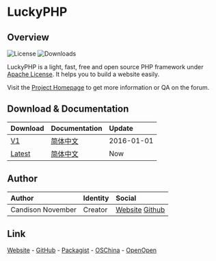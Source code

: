 # LuckyPHP

## Overview

![License](https://poser.pugx.org/shareany/luckyphp/license.svg)
![Downloads](https://poser.pugx.org/shareany/luckyphp/downloads.svg)

LuckyPHP is a light, fast, free and open source PHP framework under [Apache License](LICENSE). It helps you to build a website easily.

Visit the [Project Homepage](http://www.LuckyPHP.com/) to get more information or QA on the forum.

## Download & Documentation

| Download | Documentation | Update |
| :------- | :------------ | :----- |
| [V1](https://github.com/ShareAny/LuckyPHP/releases/tag/v1.0.0)    | [简体中文](system/documentation/1/SimplifiedChinese.md) | 2016-01-01 |
| [Latest](https://github.com/ShareAny/LuckyPHP/archive/master.zip) | [简体中文](system/documentation/1/SimplifiedChinese.md) | Now |

## Author

| Author            | Identity | Social |
| :---------------- | :------- | :----- |
| Candison November | Creator  | [Website](http://www.kandisheng.com/) [Github](https://github.com/KanDisheng) |

## Link

[Website](http://www.luckyphp.com) - [GitHub](https://github.com/ShareAny/LuckyPHP) - [Packagist](https://packagist.org/packages/shareany/luckyphp) - [OSChina](http://www.oschina.net/p/luckyphp) - [OpenOpen](http://www.open-open.com/lib/view/open1450851176558.html)